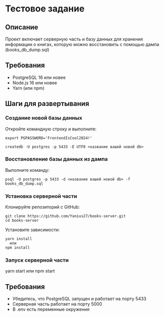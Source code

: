 # Тестовое задание 

## Описание

  Проект включает серверную часть и базу данных для хранения информации о книгах, которую можно восстановить с помощью дампа (books_db_dump.sql)

## Требования

- PostgreSQL 16 или новее
- Node.js 16 или новее
- Yarn (или npm)

## Шаги для развертывания

### Создание новой базы данных

  Откройте командную строку и выполните:

    export PGPASSWORD='FrontendIsCool2024!'
  
    createdb -U postgres -p 5433 -E UTF8 <название вашей новой db>

### Восстановление базы данных из дампа

  Выполните команду:

    psql -U postgres -p 5433 -d <название вашей новой db> -f books_db_dump.sql

### Установка серверной части

  Клонируйте репозиторий с GitHub:
  
    git clone https://github.com/Yanius27/books-server.git
    cd books-server

  Установите зависимости:

    yarn install 
      или
    npm install

### Запуск серверной части

  yarn start 
    или
  npm start

## Требования

  - Убедитесь, что PostgreSQL запущен и работает на порту 5433
  - Серверная часть работает на порту 5000
  - В .env есть переменные окружения

